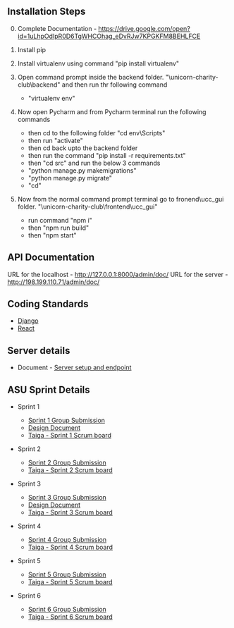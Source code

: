 
## Installation Steps
0. Complete Documentation - https://drive.google.com/open?id=1uLhpOdIpR0D6TgWHCOhag_eDvRJw7KPGKFM8BEHLFCE

1. Install pip
2. Install virtualenv using command 
	"pip install virtualenv"
3. Open command prompt inside the backend folder. "\unicorn-charity-club\backend" and then run thr following command
	- "virtualenv env"

4. Now open Pycharm and from Pycharm terminal run the following commands
	- then cd to the following folder "cd env\Scripts\"
	- then run "activate"
	- then cd back upto the backend folder
	- then run the command "pip install -r requirements.txt"
	- then "cd src" and run the below 3 commands
	- "python manage.py makemigrations"
	- "python manage.py migrate"
	- "cd"

5. Now from the normal command prompt terminal go to fronend\ucc_gui folder. "\unicorn-charity-club\frontend\ucc_gui"
	- run command "npm i"
	- then "npm run build"
	- then "npm start"

## API Documentation
URL for the localhost - http://127.0.0.1:8000/admin/doc/
URL for the server - http://198.199.110.71/admin/doc/

## Coding Standards
- [Django](https://docs.djangoproject.com/en/dev/internals/contributing/writing-code/coding-style/)
- [React](https://github.com/airbnb/javascript/tree/master/react#naming)

## Server details
 - Document - [Server setup and endpoint](https://drive.google.com/open?id=1asXAI2g-5Ije7RRQE1ic-dR_QWo2XclvPGLUxI0T6To)

## ASU Sprint Details

 - Sprint 1
    - [Sprint 1 Group Submission](https://drive.google.com/open?id=1Zi2rk5dp40KHEojQ5tH7EsiSsASH9CFB)
    - [Design Document](https://drive.google.com/drive/u/0/folders/16iWl7UfPZNTXw8qiN73iCsT5Q5KmO85m)
    - [Taiga - Sprint 1 Scrum board](https://tree.taiga.io/project/bhawana-application-for-social-impact-youth-organization/taskboard/sprint-1-16308?kanban-status=1752159)    
 
 - Sprint 2
    - [Sprint 2 Group Submission](https://drive.google.com/open?id=1eQNnsBVfLbubx7YmLz81iw2ZX6iu3aB0)
    - [Taiga - Sprint 2 Scrum board](https://tree.taiga.io/project/bhawana-application-for-social-impact-youth-organization/taskboard/sprint-2-9036?kanban-status=1752159)    

 - Sprint 3
    - [Sprint 3 Group Submission](https://drive.google.com/open?id=1uxiW4CWFAUgSaDT9gkm5TtqSaTzHVZGp)
    - [Design Document](https://drive.google.com/open?id=1lYNMOhoB-jP3O4qeJIu-kzOrYOy6KF0i)
    - [Taiga - Sprint 3 Scrum board](https://tree.taiga.io/project/bhawana-application-for-social-impact-youth-organization/taskboard/sprint-3-6121?kanban-status=1752159)    
 
 - Sprint 4
    - [Sprint 4 Group Submission](https://drive.google.com/open?id=1tGdCByabYmUl5Zdq7OzGWbw00r2FJm7P)
    - [Taiga - Sprint 4 Scrum board](https://tree.taiga.io/project/bhawana-application-for-social-impact-youth-organization/taskboard/sprint-4-4184?kanban-status=1752159)    
 
 - Sprint 5
    - [Sprint 5 Group Submission](https://docs.google.com/document/d/1Kann--PkyRgO8kAi6M-u1Erzm8kX0S95-GBLTHvbDWU)
    - [Taiga - Sprint 5 Scrum board](https://tree.taiga.io/project/bhawana-application-for-social-impact-youth-organization/taskboard/sprint-5-2768?kanban-status=1752159)    
 
 - Sprint 6
    - [Sprint 6 Group Submission](https://drive.google.com/open?id=1BNw--WQB-Pja81_fgpGy3TBnPlkZkhCv_EU6kJyAbGY)
    - [Taiga - Sprint 6 Scrum board](https://tree.taiga.io/project/bhawana-application-for-social-impact-youth-organization/taskboard/sprint6-104?kanban-status=1752159)    
 